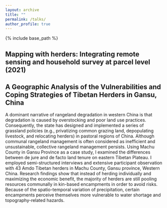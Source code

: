 ```yaml
---
layout: archive
title: ""
permalink: /talks/
author_profile: true
---
```


{% include base_path %}

Mapping with herders: Integrating remote sensing and household survey at parcel level (2021)
----





A Geographic Analysis of the Vulnerabilities and Coping Strategies of Tibetan Herders in Gansu, China
----
A dominant narrative of rangeland degradation in western China is that degradation is caused by overstocking and poor land use practices. Consequently, the state has designed and implemented a series of grassland policies (e.g., privatizing common grazing land, depopulating livestock, and relocating herders) in pastoral regions of China. Although communal rangeland management is often considered as inefficient and unsustainable, collective rangeland management persists. Using Machu County in Gansu Province as a case study, I examined the differences between de jure and de facto land tenure on eastern Tibetan Plateau. I employed semi-structured interviews and extensive participant observation with 43 Amdo Tibetan herders in Machu County, Gansu province, Western China. Research findings show that instead of herding individually and maximizing the economic benefit, the majority of herders are still pooling resources communally in kin-based encampments in order to avoid risks. Because of the spatio-temporal variation of precipitation, certain encampments perceive themselves more vulnerable to water shortage and topography-related hazards. 
